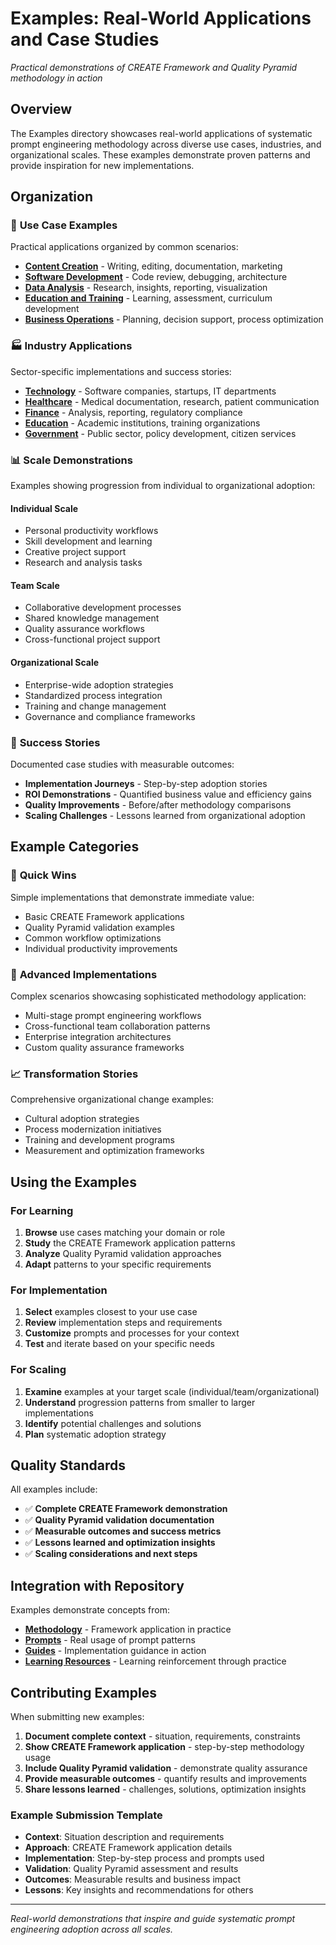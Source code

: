 # Examples: Real-World Applications and Case Studies

*Practical demonstrations of CREATE Framework and Quality Pyramid methodology in action*

## Overview

The Examples directory showcases real-world applications of systematic prompt engineering methodology across
diverse use cases, industries, and organizational scales. These examples demonstrate proven patterns and provide
inspiration for new implementations.

## Organization

### 💼 **Use Case Examples**

Practical applications organized by common scenarios:

- **[Content Creation](use-cases/content-creation.md)** - Writing, editing, documentation, marketing
- **[Software Development](use-cases/software-development.md)** - Code review, debugging, architecture
- **[Data Analysis](use-cases/data-analysis.md)** - Research, insights, reporting, visualization
- **[Education and Training](use-cases/education-training.md)** - Learning, assessment, curriculum development
- **[Business Operations](use-cases/business-operations.md)** - Planning, decision support, process optimization

### 🏭 **Industry Applications**

Sector-specific implementations and success stories:

- **[Technology](industry-applications/technology.md)** - Software companies, startups, IT departments
- **[Healthcare](industry-applications/healthcare.md)** - Medical documentation, research, patient communication
- **[Finance](industry-applications/finance.md)** - Analysis, reporting, regulatory compliance
- **[Education](industry-applications/education.md)** - Academic institutions, training organizations
- **[Government](industry-applications/government.md)** - Public sector, policy development, citizen services

### 📊 **Scale Demonstrations**

Examples showing progression from individual to organizational adoption:

#### Individual Scale

- Personal productivity workflows
- Skill development and learning
- Creative project support
- Research and analysis tasks

#### Team Scale  

- Collaborative development processes
- Shared knowledge management
- Quality assurance workflows
- Cross-functional project support

#### Organizational Scale

- Enterprise-wide adoption strategies
- Standardized process integration
- Training and change management
- Governance and compliance frameworks

### 🎯 **Success Stories**

Documented case studies with measurable outcomes:

- **Implementation Journeys** - Step-by-step adoption stories
- **ROI Demonstrations** - Quantified business value and efficiency gains
- **Quality Improvements** - Before/after methodology comparisons
- **Scaling Challenges** - Lessons learned from organizational adoption

## Example Categories

### 🚀 **Quick Wins**

Simple implementations that demonstrate immediate value:

- Basic CREATE Framework applications
- Quality Pyramid validation examples
- Common workflow optimizations
- Individual productivity improvements

### 🔧 **Advanced Implementations**

Complex scenarios showcasing sophisticated methodology application:

- Multi-stage prompt engineering workflows
- Cross-functional team collaboration patterns
- Enterprise integration architectures
- Custom quality assurance frameworks

### 📈 **Transformation Stories**

Comprehensive organizational change examples:

- Cultural adoption strategies
- Process modernization initiatives
- Training and development programs
- Measurement and optimization frameworks

## Using the Examples

### For Learning

1. **Browse** use cases matching your domain or role
2. **Study** the CREATE Framework application patterns
3. **Analyze** Quality Pyramid validation approaches
4. **Adapt** patterns to your specific requirements

### For Implementation

1. **Select** examples closest to your use case
2. **Review** implementation steps and requirements
3. **Customize** prompts and processes for your context
4. **Test** and iterate based on your specific needs

### For Scaling

1. **Examine** examples at your target scale (individual/team/organizational)
2. **Understand** progression patterns from smaller to larger implementations
3. **Identify** potential challenges and solutions
4. **Plan** systematic adoption strategy

## Quality Standards

All examples include:

- ✅ **Complete CREATE Framework demonstration**
- ✅ **Quality Pyramid validation documentation**
- ✅ **Measurable outcomes and success metrics**
- ✅ **Lessons learned and optimization insights**
- ✅ **Scaling considerations and next steps**

## Integration with Repository

Examples demonstrate concepts from:

- **[Methodology](../methodology/README.md)** - Framework application in practice
- **[Prompts](../prompts/README.md)** - Real usage of prompt patterns
- **[Guides](../guides/README.md)** - Implementation guidance in action
- **[Learning Resources](../learning-resources/README.md)** - Learning reinforcement through practice

## Contributing Examples

When submitting new examples:

1. **Document complete context** - situation, requirements, constraints
2. **Show CREATE Framework application** - step-by-step methodology usage
3. **Include Quality Pyramid validation** - demonstrate quality assurance
4. **Provide measurable outcomes** - quantify results and improvements
5. **Share lessons learned** - challenges, solutions, optimization insights

### Example Submission Template

- **Context**: Situation description and requirements
- **Approach**: CREATE Framework application details
- **Implementation**: Step-by-step process and prompts used
- **Validation**: Quality Pyramid assessment and results
- **Outcomes**: Measurable results and business impact
- **Lessons**: Key insights and recommendations for others

---

*Real-world demonstrations that inspire and guide systematic prompt engineering adoption across all scales.*
